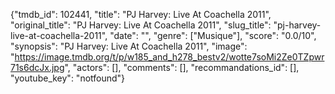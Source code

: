 {"tmdb_id": 102441, "title": "PJ Harvey: Live At Coachella 2011", "original_title": "PJ Harvey: Live At Coachella 2011", "slug_title": "pj-harvey-live-at-coachella-2011", "date": "", "genre": ["Musique"], "score": "0.0/10", "synopsis": "PJ Harvey: Live At Coachella 2011", "image": "https://image.tmdb.org/t/p/w185_and_h278_bestv2/wotte7soMi2Ze0TZpwr71s6dcJx.jpg", "actors": [], "comments": [], "recommandations_id": [], "youtube_key": "notfound"}